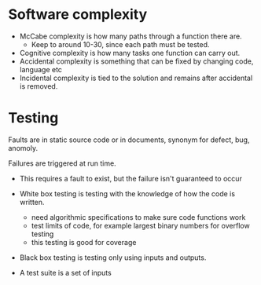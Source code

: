 # Software complexity

- McCabe complexity is how many paths through a function there are.
  - Keep to around 10-30, since each path must be tested.
- Cognitive complexity is how many tasks one function can carry out.
- Accidental complexity is something that can be fixed by changing code, language etc
- Incidental complexity is tied to the solution and remains after accidental is removed.

# Testing

Faults are in static source code or in documents, synonym for defect, bug, anomoly.

Failures are triggered at run time.
- This requires a fault to exist, but the failure isn't guaranteed to occur

- White box testing is testing with the knowledge of how the code is written.
  - need algorithmic specifications to make sure code functions work
  - test limits of code, for example largest binary numbers for overflow testing
  - this testing is good for coverage
- Black box testing is testing only using inputs and outputs.
- A test suite is a set of inputs   
  
